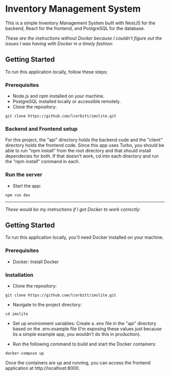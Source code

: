 # Inventory Management System

This is a simple Inventory Management System built with NestJS for the backend, React for the frontend, and PostgreSQL for the database.

*These are the instructions without Docker because I couldn't figure out the issues I was having with Docker in a timely fashion:*

## Getting Started

To run this application locally, follow these steps:

### Prerequisites
- Node.js and npm installed on your machine.
- PostgreSQL installed locally or accessible remotely.
- Clone the repository:

```
git clone https://github.com/lcorbitt/imslite.git
```

### Backend and Frontend setup
For this project, the "api" directory holds the backend code and the "client" directory holds the frontend code. Since this app uses Turbo, you should be able to run "npm install" from the root directory and that should install dependecies for both. If that doesn't work, cd into each directory and run the "npm install" command in each.

### Run the server
- Start the app:
```
npm run dev
```

---

*These would be my instructions if I got Docker to work correctly:*

## Getting Started

To run this application locally, you'll need Docker installed on your machine.

### Prerequisites
- Docker: Install Docker

### Installation
- Clone the repository:

```
git clone https://github.com/lcorbitt/imslite.git
```

- Navigate to the project directory:
```
cd imslite
```

- Set up environment variables:
Create a .env file in the "api" directory based on the .env.example file (I'm exposing these values just because its a simple example app, you wouldn't do this in production).

- Run the following command to build and start the Docker containers:
```
docker-compose up
```

Once the containers are up and running, you can access the frontend application at http://localhost:8000.